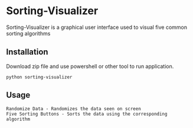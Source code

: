 # Sorting-Visualizer

Sorting-Visualizer is a graphical user interface used to visual five common sorting algorithms

## Installation

Download zip file and use powershell or other tool to run application.

```
python sorting-visualizer
```

## Usage

```
Randomize Data - Randomizes the data seen on screen
Five Sorting Buttons - Sorts the data using the corresponding algorithm
```

